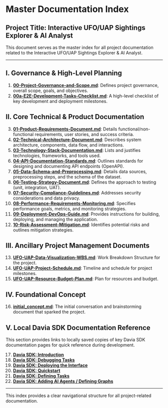 # Master Documentation Index

## Project Title: Interactive UFO/UAP Sightings Explorer & AI Analyst

This document serves as the master index for all project documentation related to the Interactive UFO/UAP Sightings Explorer & AI Analyst.

---

## I. Governance & High-Level Planning

1.  **[00-Project-Governance-and-Scope.md](00-Project-Governance-and-Scope.md)**: Defines project governance, overall scope, goals, and objectives.
2.  **[00a-E2E-Development-Tasks-Checklist.md](00a-E2E-Development-Tasks-Checklist.md)**: A high-level checklist of key development and deployment milestones.

## II. Core Technical & Product Documentation

3.  **[01-Product-Requirements-Document.md](01-Product-Requirements-Document.md)**: Details functional/non-functional requirements, user stories, and success criteria.
4.  **[02-Technical-Architecture-Document.md](02-Technical-Architecture-Document.md)**: Describes system architecture, components, data flow, and interactions.
5.  **[03-Technology-Stack-Documentation.md](03-Technology-Stack-Documentation.md)**: Lists and justifies technologies, frameworks, and tools used.
6.  **[04-API-Documentation-Standards.md](04-API-Documentation-Standards.md)**: Outlines standards for designing and documenting API endpoints (OpenAPI).
7.  **[05-Data-Schema-and-Preprocessing.md](05-Data-Schema-and-Preprocessing.md)**: Details data sources, preprocessing steps, and the schema of the dataset.
8.  **[06-Testing-Strategy-Document.md](06-Testing-Strategy-Document.md)**: Defines the approach to testing (unit, integration, UAT).
9.  **[07-Security-Compliance-Guidelines.md](07-Security-Compliance-Guidelines.md)**: Addresses security considerations and data privacy.
10. **[08-Performance-Requirements-Monitoring.md](08-Performance-Requirements-Monitoring.md)**: Specifies performance goals, metrics, and monitoring strategies.
11. **[09-Deployment-DevOps-Guide.md](09-Deployment-DevOps-Guide.md)**: Provides instructions for building, deploying, and managing the application.
12. **[10-Risk-Assessment-Mitigation.md](10-Risk-Assessment-Mitigation.md)**: Identifies potential risks and outlines mitigation strategies.

## III. Ancillary Project Management Documents

13. **[UFO-UAP-Data-Visualization-WBS.md](UFO-UAP-Data-Visualization-WBS.md)**: Work Breakdown Structure for the project.
14. **[UFO-UAP-Project-Schedule.md](UFO-UAP-Project-Schedule.md)**: Timeline and schedule for project milestones.
15. **[UFO-UAP-Resource-Budget-Plan.md](UFO-UAP-Resource-Budget-Plan.md)**: Plan for resources and budget.

## IV. Foundational Concept

16. **[initial_concept.md](../initial_concept.md)**: The initial conversation and brainstorming document that sparked the project.

## V. Local Davia SDK Documentation Reference

This section provides links to locally saved copies of key Davia SDK documentation pages for quick reference during development.

17. **[Davia SDK: Introduction](davia_sdk_docs/00_introduction.md)**
18. **[Davia SDK: Debugging Tasks](davia_sdk_docs/01_debugging_tasks.md)**
19. **[Davia SDK: Deploying the Interface](davia_sdk_docs/02_deploying_the_interface.md)**
20. **[Davia SDK: Quickstart](davia_sdk_docs/03_quickstart.md)**
21. **[Davia SDK: Defining Tasks](davia_sdk_docs/04_defining_tasks.md)**
22. **[Davia SDK: Adding AI Agents / Defining Graphs](davia_sdk_docs/05_adding_ai_agents_defining_graphs.md)**

---
This index provides a clear navigational structure for all project-related documentation.
